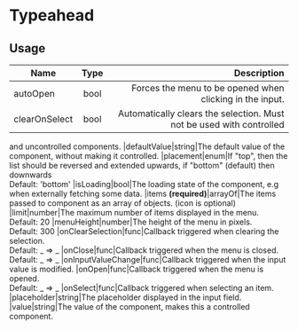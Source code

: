 <!-- 
This is an auto-generated markdown. 
You can change it in "src/organisms/Typeahead.js" and run build:docs to update this file.
-->
# Typeahead

## Usage
| Name        | Type           | Description  |
| ----------- |:--------------:| ------------:|
|autoOpen|bool|Forces the menu to be opened when clicking in the input.
|clearOnSelect|bool|Automatically clears the selection. Must not be used with controlled
and uncontrolled components.
|defaultValue|string|The default value of the component, without making it controlled.
|placement|enum|If "top", then the list should be reversed and extended upwards, if "bottom" (default) then downwards<br>Default: 'bottom'
|isLoading|bool|The loading state of the component, e.g when externally fetching some
data.
|items **(required)**|arrayOf|The items passed to component as an array of objects. (icon is optional)
|limit|number|The maximum number of items displayed in the menu.<br>Default: 20
|menuHeight|number|The height of the menu in pixels.<br>Default: 300
|onClearSelection|func|Callback triggered when clearing the selection.<br>Default: _ => _
|onClose|func|Callback triggered when the menu is closed.<br>Default: _ => _
|onInputValueChange|func|Callback triggered when the input value is modified.
|onOpen|func|Callback triggered when the menu is opened.<br>Default: _ => _
|onSelect|func|Callback triggered when selecting an item.
|placeholder|string|The placeholder displayed in the input field.
|value|string|The value of the component, makes this a controlled component.
